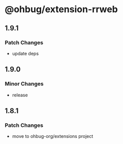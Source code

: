 # @ohbug/extension-rrweb

## 1.9.1

### Patch Changes

- update deps

## 1.9.0

### Minor Changes

- release

## 1.8.1

### Patch Changes

- move to ohbug-org/extensions project
